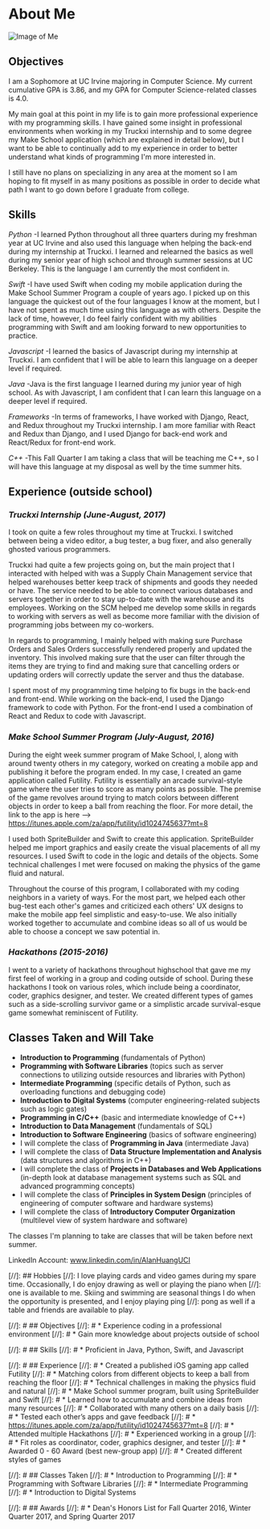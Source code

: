 # About Me

![Image of Me](Sylpherius.github.io/img/Website.jpg)

## Objectives
I am a Sophomore at UC Irvine majoring in Computer Science. My current cumulative GPA is 3.86, and my GPA for Computer Science-related classes is 4.0.

My main goal at this point in my life is to gain more professional experience with my programming
skills. I have gained some insight in professional environments when working in my Truckxi internship
and to some degree my Make School application (which are explained in detail below), but I want to
be able to continually add to my experience in order to better understand what kinds of programming
I'm more interested in. 

I still have no plans on specializing in any area at the moment so I am hoping to fit myself in as
many positions as possible in order to decide what path I want to go down before I graduate from
college.

## Skills
*Python* -I learned Python throughout all three quarters during my freshman year at UC Irvine and also used
this language when helping the back-end during my internship at Truckxi. I learned and relearned
the basics as well during my senior year of high school and through summer sessions at UC 
Berkeley. This is the language I am currently the most confident in.

*Swift* -I have used Swift when coding my mobile application during the Make School Summer Program a couple
of years ago. I picked up on this language the quickest out of the four languages I know at the moment,
but I have not spent as much time using this language as with others. Despite the lack of time, however,
I do feel fairly confident with my abilities programming with Swift and am looking forward to new opportunities
to practice.

*Javascript* -I learned the basics of Javascript during my internship at Truckxi. I am confident that I will be able
to learn this language on a deeper level if required.

*Java* -Java is the first language I learned during my junior year of high school. As with Javascript, I am
confident that I can learn this language on a deeper level if required.

*Frameworks* -In terms of frameworks, I have worked with Django, React, and Redux throughout my Truckxi internship.
I am more familiar with React and Redux than Django, and I used Django for back-end work and React/Redux
for front-end work.

*C++* -This Fall Quarter I am taking a class that will be teaching me C++, so I will have this language
at my disposal as well by the time summer hits.

## Experience (outside school)
### *Truckxi Internship (June-August, 2017)*
I took on quite a few roles throughout my time at Truckxi. I switched between being a video editor,
a bug tester, a bug fixer, and also generally ghosted various programmers.

Truckxi had quite a few projects going on, but the main project that I interacted with helped with was
a Supply Chain Management service that helped warehouses better keep track of shipments and goods they
needed or have. The service needed to be able to connect various databases and servers together in order
to stay up-to-date with the warehouse and its employees. Working on the SCM helped me develop some skills
in regards to working with servers as well as become more familiar with the division of programming
jobs between my co-workers. 

In regards to programming, I mainly helped with making sure Purchase Orders and Sales Orders successfully
rendered properly and updated the inventory. This involved making sure that the user can filter through
the items they are trying to find and making sure that cancelling orders or updating orders will correctly
update the server and thus the database.

I spent most of my programming time helping to fix bugs in the back-end and front-end. While working on
the back-end, I used the Django framework to code with Python. For the front-end I used a combination of
React and Redux to code with Javascript. 

### *Make School Summer Program (July-August, 2016)*
During the eight week summer program of Make School, I, along with around twenty others in my category, worked on
creating a mobile app and publishing it before the program ended. In my case, I created an game application called
Futility. Futility is essentially an arcade survival-style game where the user tries to score as many points as possible.
The premise of the game revolves around trying to match colors between different objects in order to keep a ball
from reaching the floor. For more detail, the link to the app is here --> <https://itunes.apple.com/za/app/futility/id1024745637?mt=8>

I used both SpriteBuilder and Swift to create this application. SpriteBuilder helped me import graphics and easily
create the visual placements of all my resources. I used Swift to code in the logic and details of the objects. Some technical
challenges I met were focused on making the physics of the game fluid and natural. 

Throughout the course of this program, I collaborated with my coding neighbors in a variety of ways. For the most part, we helped
each other bug-test each other's games and criticized each others' UX designs to make the mobile app feel simplistic and easy-to-use.
We also initially worked together to accumulate and combine ideas so all of us would be able to choose a concept we saw potential in.

### *Hackathons (2015-2016)* 
I went to a variety of hackathons throughout highschool that gave me my first feel of working in a group and coding outside of school.
During these hackathons I took on various roles, which include being a coordinator, coder, graphics designer, and tester. We created 
different types of games such as a side-scrolling survivor game or a simplistic arcade survival-esque game somewhat reminiscent of 
Futility. 

## Classes Taken and Will Take
* **Introduction to Programming** (fundamentals of Python)
* **Programming with Software Libraries** (topics such as server connections to utilizing outside resources and libraries with Python)
* **Intermediate Programming** (specific details of Python, such as overloading functions and debugging code)
* **Introduction to Digital Systems** (computer engineering-related subjects such as logic gates)
* **Programming in C/C++** (basic and intermediate knowledge of C++)
* **Introduction to Data Management** (fundamentals of SQL)
* **Introduction to Software Engineering** (basics of software engineering)
* I will complete the class of **Programming in Java** (intermediate Java)
* I will complete the class of **Data Structure Implementation and Analysis** (data structures and algorithms in C++)
* I will complete the class of **Projects in Databases and Web Applications** (in-depth look at database management systems such as SQL and advanced programming concepts)
* I will complete the class of **Principles in System Design** (principles of engineering of computer software and hardware systems)
* I will complete the class of **Introductory Computer Organization** (multilevel view of system hardware and software)

The classes I'm planning to take are classes that will be taken before next summer.

LinkedIn Account: www.linkedin.com/in/AlanHuangUCI

[//]: ## Hobbies
[//]: I love playing cards and video games during my spare time. Occasionally, I do enjoy drawing as well or playing the piano when
[//]: one is available to me. Skiing and swimming are seasonal things I do when the opportunity is presented, and I enjoy playing ping 
[//]: pong as well if a table and friends are available to play.


[//]: # ## Objectives
[//]: # * Experience coding in a professional environment
[//]: # * Gain more knowledge about projects outside of school

[//]: # ## Skills
[//]: # * Proficient in Java, Python, Swift, and Javascript

[//]: # ## Experience
[//]: # * Created a published iOS gaming app called Futility
[//]: #   * Matching colors from different objects to keep a ball from reaching the floor
[//]: #   * Technical challenges in making the physics fluid and natural
[//]: #   * Make School summer program, built using SpriteBuilder and Swift
[//]: #   * Learned how to accumulate and combine ideas from many resources
[//]: #   * Collaborated with many others on a daily basis
[//]: #   * Tested each other’s apps and gave feedback
[//]: #   * https://itunes.apple.com/za/app/futility/id1024745637?mt=8
[//]: # * Attended multiple Hackathons
[//]: #   * Experienced working in a group
[//]: #   * Fit roles as coordinator, coder, graphics designer, and tester
[//]: #   * Awarded 0 - 60 Award (best new-group app)
[//]: #   * Created different styles of games

[//]: # ## Classes Taken
[//]: # * Introduction to Programming
[//]: # * Programming with Software Libraries
[//]: # * Intermediate Programming
[//]: # * Introduction to Digital Systems


[//]: # ## Awards
[//]: # * Dean's Honors List for Fall Quarter 2016, Winter Quarter 2017, and Spring Quarter 2017

